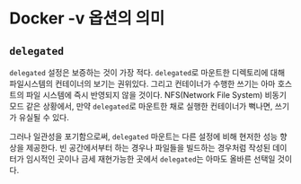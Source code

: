 # Docker -v 옵션의 의미

## `delegated`

`delegated` 설정은 보증하는 것이 가장 적다. `delegated`로 마운트한 디렉토리에 대해 파일시스템의 컨테이너의 보기는 권위있다. 그리고 컨테이너가 수행한 쓰기는 아마 호스트의 파일 시스템에 즉시 반영되지 않을 것이다. NFS(Network File System) 비동기 모드 같은 상황에서, 만약 `delegated`로 마운트한 채로 실행한 컨테이너가 뻑나면, 쓰기가 유실될 수 있다.

그러나 일관성을 포기함으로써, `delegated` 마운트는 다른 설정에 비해 현저한 성능 향상을 제공한다. 빈 공간에서부터 하는 경우나 파일들을 빌드하는 경우처럼 작성된 데이터가 임시적인 곳이나 금세 재현가능한 곳에서 `delegated`는 아마도 올바른 선택일 것이다.
